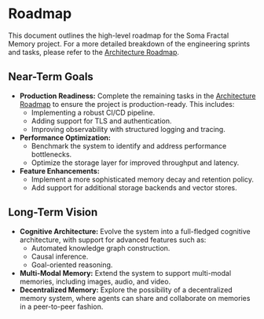 # Roadmap

This document outlines the high-level roadmap for the Soma Fractal Memory project. For a more detailed breakdown of the engineering sprints and tasks, please refer to the [Architecture Roadmap](ARCHITECTURE_ROADMAP.md).

## Near-Term Goals

*   **Production Readiness:** Complete the remaining tasks in the [Architecture Roadmap](ARCHITECTURE_ROADMAP.md) to ensure the project is production-ready. This includes:
    *   Implementing a robust CI/CD pipeline.
    *   Adding support for TLS and authentication.
    *   Improving observability with structured logging and tracing.
*   **Performance Optimization:**
    *   Benchmark the system to identify and address performance bottlenecks.
    *   Optimize the storage layer for improved throughput and latency.
*   **Feature Enhancements:**
    *   Implement a more sophisticated memory decay and retention policy.
    *   Add support for additional storage backends and vector stores.

## Long-Term Vision

*   **Cognitive Architecture:** Evolve the system into a full-fledged cognitive architecture, with support for advanced features such as:
    *   Automated knowledge graph construction.
    *   Causal inference.
    *   Goal-oriented reasoning.
*   **Multi-Modal Memory:** Extend the system to support multi-modal memories, including images, audio, and video.
*   **Decentralized Memory:** Explore the possibility of a decentralized memory system, where agents can share and collaborate on memories in a peer-to-peer fashion.
